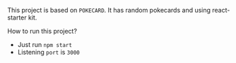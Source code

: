 This project is based on ```POKECARD```. It has random pokecards and using react-starter kit.

How to run this project?
- Just run ```npm start```
- Listening ```port``` is ```3000```